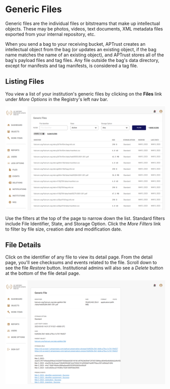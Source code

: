# Generic Files

Generic files are the individual files or bitstreams that make up intellectual objects. These may be photos, videos, text documents, XML metadata files exported from your internal repository, etc.

When you send a bag to your receiving bucket, APTrust creates an intellectual object from the bag (or updates an existing object, if the bag name matches the name of an existing object), and APTrust stores all of the bag's payload files and tag files. Any file outside the bag's data directory, except for manifests and tag manifests, is considered a tag file.

## Listing Files

You view a list of your institution's generic files by clicking on the __Files__ link under _More Options_ in the Registry's left nav bar.

![List of Generic Files](../img/registry/FileList.png)

Use the filters at the top of the page to narrow down the list. Standard filters include File Identifier, State, and Storage Option. Click the _More Filters_ link to filter by file size, creation date and modification date.

## File Details

Click on the identifier of any file to view its detail page. From the detail page, you'll see checksums and events related to the file. Scroll down to see the file _Restore_ button. Institutional admins will also see a _Delete_ button at the bottom of the file detail page.

![Generic File detail page](../img/registry/FileDetail.png)
